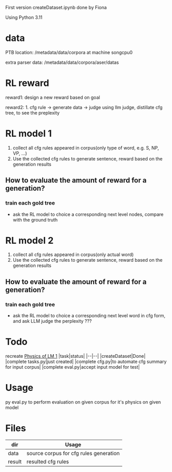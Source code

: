 First version createDataset.ipynb done by Fiona

Using Python 3.11

# data

PTB location: /metadata/data/corpora at machine songcpu0

extra parser data: /metadata/data/corpora/aser/datas

# RL reward

reward1: design a new reward based on goal

reward2: 1. cfg rule -> generate data -> judge using llm judge, distillate cfg tree, to see the preplexity

# RL model 1

1. collect all cfg rules appeared in corpus(only type of word, e.g. S, NP, VP, ...)
2. Use the collected cfg rules to generate sentence, reward based on the generation results

## How to evaluate the amount of reward for a generation?

### train each gold tree

- ask the RL model to choice a corresponding next level nodes, compare with the ground truth

# RL model 2

1. collect all cfg rules appeared in corpus(only actual word)
2. Use the collected cfg rules to generate sentence, reward based on the generation results

## How to evaluate the amount of reward for a generation?

### train each gold tree

- ask the RL model to choice a corresponding next level word in cfg form, and ask LLM judge the perplexity ???


# Todo

recreate [Physics of LM 1](https://arxiv.org/pdf/2305.13673)
|task|status|
|--|--|
|createDataset|Done|
|complete tasks.py|just created|
|complete cfg.py|to automate cfg summary for input corpus|
|complete eval.py|accept input model for test|

# Usage

py eval.py to perform evaluation on given corpus for it's physics on given model

# Files

|dir|Usage|
|--|--|
|data|source corpus for cfg rules generation|
|result|resulted cfg rules|